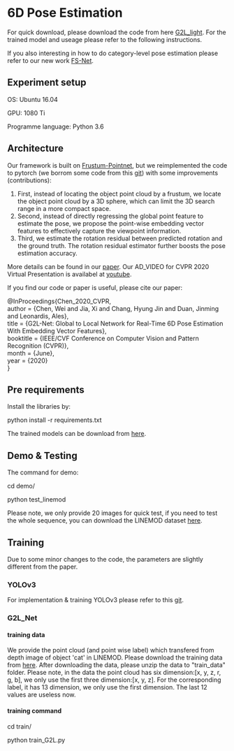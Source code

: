 # 6D Pose Estimation
For quick download, please download the code from here [G2L_light](https://github.com/DC1991/G2L_light). For the trained model and useage please refer to the following instructions.

If you also interesting in how to do category-level pose estimation please refer to our new work [FS-Net](https://github.com/DC1991/FS-Net).

## Experiment setup

OS: Ubuntu 16.04

GPU: 1080 Ti

Programme language: Python 3.6


## Architecture
Our framework is built on [Frustum-Pointnet](https://github.com/charlesq34/frustum-pointnets), but we reimplemented the code to pytorch (we borrom some code from this [git](https://github.com/fxia22/pointnet.pytorch)) with some improvements (contributions):   
1. First, instead of locating the object point cloud by a frustum, we locate the object point cloud by a 3D sphere, which can limit the 3D search range in a more compact space.   
2. Second, instead of directly regressing the global point feature to estimate the pose, we propose the point-wise embedding vector features to effectively capture the viewpoint information.  
3. Third, we estimate the rotation residual between predicted rotation and the ground truth. The rotation residual estimator further boosts the pose estimation accuracy.

More details can be found in our [paper](http://openaccess.thecvf.com/content_CVPR_2020/papers/Chen_G2L-Net_Global_to_Local_Network_for_Real-Time_6D_Pose_Estimation_CVPR_2020_paper.pdf). Our AD_VIDEO for CVPR 2020 Virtual Presentation is availabel at [youtube](https://www.youtube.com/watch?v=a5JWe6mOAEs).

If you find our code or paper is useful, please cite our paper:


@InProceedings{Chen_2020_CVPR,<br>
author = {Chen, Wei and Jia, Xi and Chang, Hyung Jin and Duan, Jinming and Leonardis, Ales},<br>
title = {G2L-Net: Global to Local Network for Real-Time 6D Pose Estimation With Embedding Vector Features},<br>
booktitle = {IEEE/CVF Conference on Computer Vision and Pattern Recognition (CVPR)},<br>
month = {June},<br>
year = {2020}<br>
}<br>


## Pre requirements
Install the libraries by:

python install -r requirements.txt

The trained models can be download from [here](https://drive.google.com/open?id=1aOyaUf07-UZRIDvdX3XJglhrnVq8qbzu).

## Demo & Testing
The command for demo:

cd demo/

python test_linemod

Please note, we only provide 20 images for quick test, if you need to test the whole sequence, you can download the LINEMOD dataset [here](http://ptak.felk.cvut.cz/6DB/public/bop_datasets/lm_test_all.zip).

## Training

Due to some minor changes to the code, the parameters are slightly different from the paper.

### YOLOv3
For implementation & training YOLOv3 please refer to this [git](https://github.com/ultralytics/yolov3).

### G2L_Net

#### training data
We provide the point cloud (and point wise label) which transfered from depth image of object 'cat' in LINEMOD. Please download the training data from [here](https://drive.google.com/drive/folders/194BceEL-YV6MXW9v0iE8uau_ZzFvN2RL?usp=sharing). After downloading the data, please unzip the data to "train_data" folder. Please note, in the data the point cloud has six dimension:[x, y, z, r, g, b], we only use the first three dimension:[x, y, z]. For the corresponding label, it has 13 dimension, we only use the first dimension. The last 12 values are useless now. 

#### training command
cd train/

python train_G2L.py




